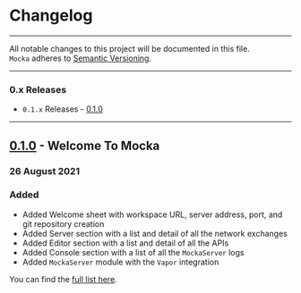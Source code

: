 Changelog
=========

---

All notable changes to this project will be documented in this file.<br>
`Mocka` adheres to [Semantic Versioning](http://semver.org/).

---

### 0.x Releases
- `0.1.x` Releases - [0.1.0](#010---welcome-to-mocka)

---

## [0.1.0](https://github.com/wise-emotions/mocka/releases/tag/0.1.0) - Welcome To Mocka
### 26 August 2021
### Added
- Added Welcome sheet with workspace URL, server address, port, and git repository creation
- Added Server section with a list and detail of all the network exchanges
- Added Editor section with a list and detail of all the APIs
- Added Console section with a list of all the `MockaServer` logs
- Added `MockaServer` module with the `Vapor` integration

You can find the [full list here](https://github.com/wise-emotions/mocka/milestone/2?closed=1).
